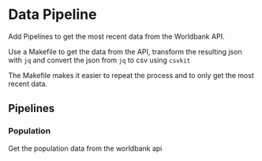 # Data Pipeline

Add Pipelines to get the most recent data from the Worldbank API.

Use a Makefile to get the data from the API, transform the resulting json with `jq` and convert the json from `jq` to csv using `csvkit`

The Makefile makes it easier to repeat the process and to only get the most recent data.


## Pipelines

### Population

Get the population data from the worldbank api

